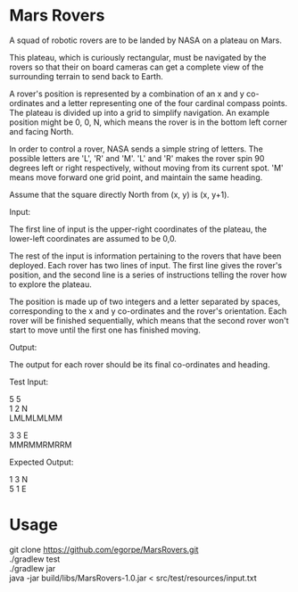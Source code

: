 Mars Rovers
===========
A squad of robotic rovers are to be landed by NASA on a plateau on Mars.

This plateau, which is curiously rectangular, must be navigated by the rovers so that their on board cameras can get a complete view of the surrounding terrain to send back to Earth.

A rover's position is represented by a combination of an x and y co-ordinates and a letter representing one of the four cardinal compass points. The plateau is divided up into a grid to simplify navigation. An example position might be 0, 0, N, which means the rover is in the bottom left corner and facing North.

In order to control a rover, NASA sends a simple string of letters. The possible letters are 'L', 'R' and 'M'. 'L' and 'R' makes the rover spin 90 degrees left or right respectively, without moving from its current spot. 'M' means move forward one grid point, and maintain the same heading.

Assume that the square directly North from (x, y) is (x, y+1).

Input:

The first line of input is the upper-right coordinates of the plateau, the lower-left coordinates are assumed to be 0,0.

The rest of the input is information pertaining to the rovers that have been deployed. Each rover has two lines of input. The first line gives the rover's position, and the second line is a series of instructions telling the rover how to explore the plateau.

The position is made up of two integers and a letter separated by spaces, corresponding to the x and y co-ordinates and the rover's orientation. Each rover will be finished sequentially, which means that the second rover won't start to move until the first one has finished moving.

Output:

The output for each rover should be its final co-ordinates and heading.

Test Input:

5 5<br>
1 2 N<br>
LMLMLMLMM

3 3 E<br>
MMRMMRMRRM

Expected Output:

1 3 N<br>
5 1 E

Usage
=====

git clone https://github.com/egorpe/MarsRovers.git<br>
./gradlew test<br>
./gradlew jar<br>
java -jar build/libs/MarsRovers-1.0.jar < src/test/resources/input.txt
